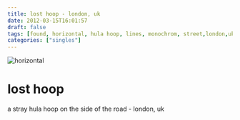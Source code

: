 ```yaml
---
title: lost hoop - london, uk
date: 2012-03-15T16:01:57
draft: false
tags: [found, horizontal, hula hoop, lines, monochrom, street,london,uk]
categories: ["singles"]
---
```

![horizontal](/p/sbr-20120315-0256.jpg)
<!--more-->
# lost hoop
a stray hula hoop on the side of the road - london, uk
